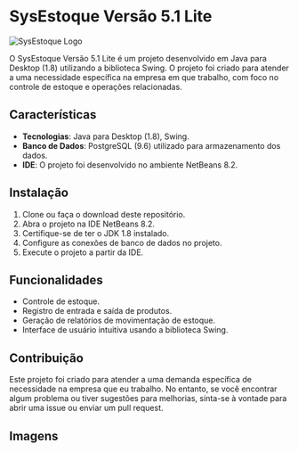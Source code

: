 # SysEstoque Versão 5.1 Lite

![SysEstoque Logo](/home/edson/Projetos/desktop/SysEstoque_Lite/src/Imagens/sysestoque-1.png)



O SysEstoque Versão 5.1 Lite é um projeto desenvolvido em Java para Desktop (1.8) utilizando a biblioteca Swing. O projeto foi criado para atender a uma necessidade específica na empresa em que trabalho, com foco no controle de estoque e operações relacionadas.

## Características

- **Tecnologias**: Java para Desktop (1.8), Swing.
- **Banco de Dados**: PostgreSQL (9.6) utilizado para armazenamento dos dados.
- **IDE**: O projeto foi desenvolvido no ambiente NetBeans 8.2.

## Instalação

1. Clone ou faça o download deste repositório.
2. Abra o projeto na IDE NetBeans 8.2.
3. Certifique-se de ter o JDK 1.8 instalado.
4. Configure as conexões de banco de dados no projeto.
5. Execute o projeto a partir da IDE.

## Funcionalidades

- Controle de estoque.
- Registro de entrada e saída de produtos.
- Geração de relatórios de movimentação de estoque.
- Interface de usuário intuitiva usando a biblioteca Swing.

## Contribuição

Este projeto foi criado para atender a uma demanda específica de necessidade na empresa que eu trabalho. No entanto, se você encontrar algum problema ou tiver sugestões para melhorias, sinta-se à vontade para abrir uma issue ou enviar um pull request.

## Imagens
